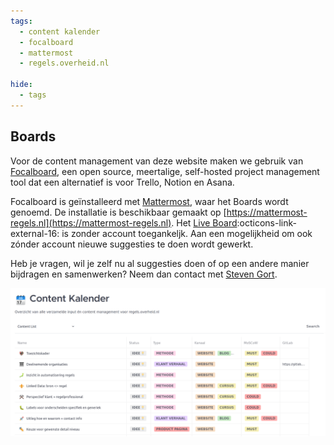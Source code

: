 ```yaml
---
tags:
  - content kalender
  - focalboard
  - mattermost
  - regels.overheid.nl

hide:
  - tags
---
```

<!--
Hide the headline with some inline CSS
-->
<style>
  .md-typeset h1 {
    opacity: 0; height: 0; margin: 0
  }
</style>

## Boards

Voor de content management van deze website maken we gebruik van [Focalboard](https://www.focalboard.com/), een open source, meertalige, self-hosted project management tool dat een alternatief is voor Trello, Notion en Asana.

Focalboard is geïnstalleerd met [Mattermost](https://mattermost.com/), waar het Boards wordt genoemd. De installatie is beschikbaar gemaakt op [https://mattermost-regels.nl](https://mattermost-regels.nl). Het <a href="https://mattermost-regels.nl/plugins/focalboard/workspace/no5iepeewp8x3r3tassks1xacr/shared/bdp6g3zezkpbbief3m1qzmxykio/v8odynia61pn1bbmq1w7e7kkssc?r=kp7e7kch7gxdcx9bywurg68q16r" target="_blank">Live Board</a>:octicons-link-external-16: is zonder account toegankeljk. Aan een mogelijkheid om ook zónder account nieuwe suggesties te doen wordt gewerkt.

Heb je vragen, wil je zelf nu al suggesties doen of op een andere manier bijdragen en samenwerken? Neem dan contact met [Steven Gort](mailto:steven.gort@ictu.nl).

![Content Kalender](./assets/images/contentkalender.png)
